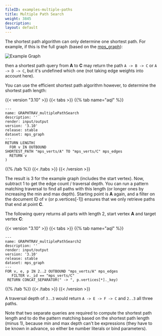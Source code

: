 ```yaml
---
fileID: examples-multiple-paths
title: Multiple Path Search
weight: 3845
description: 
layout: default
---
```

The shortest path algorithm can only determine one shortest path.
For example, if this is the full graph (based on the [mps_graph](../../graphs/#the-mps-graph)):

![Example Graph](images/mps_graph.png)

then a shortest path query from **A** to **C** may return the path `A -> B -> C` or `A -> D -> C`, but it's undefined which one (not taking edge weights into account here).

You can use the efficient shortest path algorithm however, to determine the shortest path length:


 {{< version "3.10" >}}
{{< tabs >}}
{{% tab name="aql" %}}
```aql
---
name: GRAPHTRAV_multiplePathSearch
description: ''
render: input/output
version: '3.10'
release: stable
dataset: mps_graph
---
RETURN LENGTH(
  FOR v IN OUTBOUND
SHORTEST_PATH "mps_verts/A" TO "mps_verts/C" mps_edges
  RETURN v
)   
```
{{% /tab %}}
{{< /tabs >}}
{{< /version >}}
 



The result is 3 for the example graph (includes the start vertex). Now, subtract 1 to get the edge count / traversal depth. You can run a pattern matching traversal to find all paths with this length (or longer ones by increasing the min and max depth). Starting point is **A** again, and a filter on the document ID of v (or p.vertices[-1]) ensures that we only retrieve paths that end at point **C**.

The following query returns all parts with length 2, start vertex **A** and target vertex **C**:


 {{< version "3.10" >}}
{{< tabs >}}
{{% tab name="aql" %}}
```aql
---
name: GRAPHTRAV_multiplePathSearch2
description: ''
render: input/output
version: '3.10'
release: stable
dataset: mps_graph
---
FOR v, e, p IN 2..2 OUTBOUND "mps_verts/A" mps_edges
   FILTER v._id == "mps_verts/C"
 RETURN CONCAT_SEPARATOR(" -> ", p.vertices[*]._key)
```
{{% /tab %}}
{{< /tabs >}}
{{< /version >}}
 



A traversal depth of `3..3` would return `A -> E -> F -> C` and `2..3` all three paths.

Note that two separate queries are required to compute the shortest path length and to do the pattern matching based on the shortest path length (minus 1), because min and max depth can't be expressions (they have to be known in advance, so either be number literals or bind parameters).
